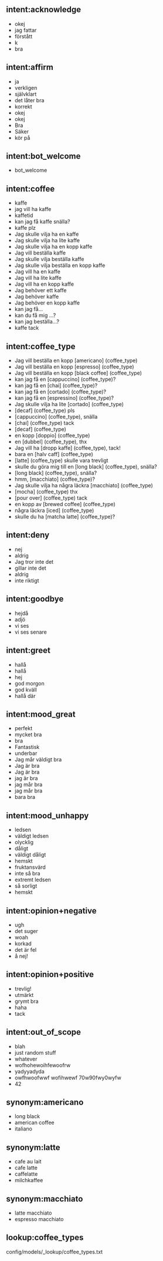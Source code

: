 ## intent:acknowledge
- okej
- jag fattar
- förstått
- k
- bra
    
## intent:affirm
- ja
- verkligen
- självklart
- det låter bra
- korrekt
- okej
- okej
- Bra
- Säker
- kör på

## intent:bot_welcome
- bot_welcome

## intent:coffee
- kaffe
- jag vill ha kaffe
- kaffetid
- kan jag få kaffe snälla?
- kaffe plz
- Jag skulle vilja ha en kaffe
- Jag skulle vilja ha lite kaffe
- Jag skulle vilja ha en kopp kaffe
- Jag vill beställa kaffe
- Jag skulle vilja beställa kaffe
- Jag skulle vilja beställa en kopp kaffe
- Jag vill ha en kaffe
- Jag vill ha lite kaffe
- Jag vill ha en kopp kaffe
- Jag behöver ett kaffe
- Jag behöver kaffe
- Jag behöver en kopp kaffe
- kan jag få...
- kan du få mig ...?
- kan jag beställa...?
- kaffe tack

## intent:coffee_type
- Jag vill beställa en kopp [americano] (coffee_type)
- Jag vill beställa en kopp [espresso] (coffee_type)
- Jag vill beställa en kopp [black coffee] (coffee_type)
- kan jag få en [cappuccino] (coffee_type)?
- kan jag få en [chai] (coffee_type)?
- kan jag få en [cortado] (coffee_type)?
- kan jag få en [espressino] (coffee_type)?
- Jag skulle vilja ha lite [cortado] (coffee_type)
- [decaf] (coffee_type) pls
- [cappuccino] (coffee_type), snälla
- [chai] (coffee_type) tack
- [decaf] (coffee_type)
- en kopp [doppio] (coffee_type)
- en [dubbel] (coffee_type), thx
- Jag vill ha [dropp kaffe] (coffee_type), tack!
- bara en [halv caff] (coffee_type)
- [latte] (coffee_type) skulle vara trevligt
- skulle du göra mig till en [long black] (coffee_type), snälla?
- [long black] (coffee_type), snälla?
- hmm, [macchiato] (coffee_type)?
- Jag skulle vilja ha några läckra [macchiato] (coffee_type)
- [mocha] (coffee_type) thx
- [pour over] (coffee_type) tack
- en kopp av [brewed coffee] (coffee_type)
- några läckra [iced] (coffee_type)
- skulle du ha [matcha latte] (coffee_type)?

## intent:deny
- nej
- aldrig
- Jag tror inte det
- gillar inte det
- aldrig
- inte riktigt

## intent:goodbye
- hejdå
- adjö
- vi ses
- vi ses senare

## intent:greet
- hallå
- hallå
- hej
- god morgon
- god kväll
- hallå där

## intent:mood_great
- perfekt
- mycket bra
- bra
- Fantastisk
- underbar
- Jag mår väldigt bra
- Jag är bra
- Jag är bra
- jag är bra
- jag mår bra
- jag mår bra
- bara bra

## intent:mood_unhappy
- ledsen
- väldigt ledsen
- olycklig
- dåligt
- väldigt dåligt
- hemskt
- fruktansvärd
- inte så bra
- extremt ledsen
- så sorligt
- hemskt

## intent:opinion+negative
- ugh
- det suger
- woah
- korkad
- det är fel
- å nej!

## intent:opinion+positive
- trevlig!
- utmärkt
- grymt bra
- haha
- tack

## intent:out_of_scope
- blah
- just random stuff
- whatever
- wofhohewoihfewoofrw
- yadyyadyda
- owfhwoofwwf wofihwewf 70w90fwy0wyfw
- 42

## synonym:americano
- long black
- american coffee
- italiano

## synonym:latte
- cafe au lait
- cafe latte
- caffelatte
- milchkaffee

## synonym:macchiato
- latte macchiato
- espresso macchiato

## lookup:coffee_types
config/models/_lookup/coffee_types.txt
